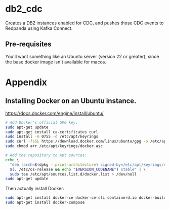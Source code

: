 # db2_cdc
Creates a DB2 instances enabled for CDC, and pushes those CDC events to Redpanda using Kafka Connect.  

## Pre-requisites

You'll want something like an Ubuntu server (version 22 or greater), since the base docker image isn't available for macos.







# Appendix

## Installing Docker on an Ubuntu instance.

https://docs.docker.com/engine/install/ubuntu/

```bash
# Add Docker's official GPG key:
sudo apt-get update
sudo apt-get install ca-certificates curl
sudo install -m 0755 -d /etc/apt/keyrings
sudo curl -fsSL https://download.docker.com/linux/ubuntu/gpg -o /etc/apt/keyrings/docker.asc
sudo chmod a+r /etc/apt/keyrings/docker.asc

# Add the repository to Apt sources:
echo \
  "deb [arch=$(dpkg --print-architecture) signed-by=/etc/apt/keyrings/docker.asc] https://download.docker.com/linux/ubuntu \
  $(. /etc/os-release && echo "$VERSION_CODENAME") stable" | \
  sudo tee /etc/apt/sources.list.d/docker.list > /dev/null
sudo apt-get update
```

Then actually install Docker:

```bash
sudo apt-get install docker-ce docker-ce-cli containerd.io docker-buildx-plugin docker-compose-plugin
sudo apt-get install docker-compose
```
